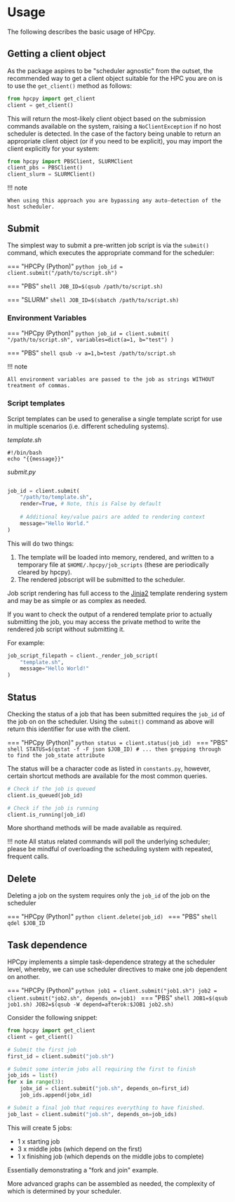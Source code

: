 # Usage

The following describes the basic usage of HPCpy.

## Getting a client object

As the package aspires to be "scheduler agnostic" from the outset, the recommended way to get a client object suitable for the HPC you are on is to use the `get_client()` method as follows:

```python
from hpcpy import get_client
client = get_client()
```

This will return the most-likely client object based on the submission commands available on the system, raising a `NoClientException` if no host scheduler is detected. In the case of the factory being unable to return an appropriate client object (or if you need to be explicit), you may import the client explicitly for your system:

```python
from hpcpy import PBSClient, SLURMClient
client_pbs = PBSClient()
client_slurm = SLURMClient()
```

!!! note

    When using this approach you are bypassing any auto-detection of the host scheduler.

## Submit

The simplest way to submit a pre-written job script is via the `submit()` command, which executes the appropriate command for the scheduler:

=== "HPCPy (Python)"
    ```python
    job_id = client.submit("/path/to/script.sh")
    ```

=== "PBS"
    ```shell
    JOB_ID=$(qsub /path/to/script.sh)
    ```

=== "SLURM"
    ```shell
    JOB_ID=$(sbatch /path/to/script.sh)
    ```

### Environment Variables

=== "HPCpy (Python)"
    ```python
    job_id = client.submit(
        "/path/to/script.sh",
        variables=dict(a=1, b="test")
    )
    ```

=== "PBS"
    ```shell
    qsub -v a=1,b=test /path/to/script.sh
    ```

!!! note
    
    All environment variables are passed to the job as strings WITHOUT treatment of commas.

### Script templates

Script templates can be used to generalise a single template script for use in multiple scenarios (i.e. different scheduling systems).

*template.sh*
```shell
#!/bin/bash
echo "{{message}}"
```
*submit.py*
```python

job_id = client.submit(
    "/path/to/template.sh",
    render=True, # Note, this is False by default
    
    # Additional key/value pairs are added to rendering context
    message="Hello World."
)
```

This will do two things:

1. The template will be loaded into memory, rendered, and written to a temporary file at `$HOME/.hpcpy/job_scripts` (these are periodically cleared by hpcpy).
2. The rendered jobscript will be submitted to the scheduler.

Job script rendering has full access to the [Jinja2](https://jinja.palletsprojects.com/en/3.1.x/) template rendering system and may be as simple or as complex as needed.

If you want to check the output of a rendered template prior to actually submitting the job, you may access the private method to write the rendered job script without submitting it.

For example:

```python
job_script_filepath = client._render_job_script(
    "template.sh",
    message="Hello World!"
)
```

## Status

Checking the status of a job that has been submitted requires the `job_id` of the job on on the scheduler. Using the `submit()` command as above will return this identifier for use with the client.

=== "HPCpy (Python)"
    ```python
    status = client.status(job_id)
    ```
=== "PBS"
    ```shell
    STATUS=$(qstat -f -F json $JOB_ID)
    # ... then grepping through to find the job_state attribute
    ```

The status will be a character code as listed in `constants.py`, however, certain shortcut methods are available for the most common queries.

```python
# Check if the job is queued
client.is_queued(job_id)

# Check if the job is running
client.is_running(job_id)
```

More shorthand methods will be made available as required.

!!! note
    All status related commands will poll the underlying scheduler; please be mindful of overloading the scheduling system with repeated, frequent calls.

## Delete

Deleting a job on the system requires only the `job_id` of the job on the scheduler

=== "HPCpy (Python)"
    ```python
    client.delete(job_id)
    ```
=== "PBS"
    ```shell
    qdel $JOB_ID
    ```

## Task dependence

HPCpy implements a simple task-dependence strategy at the scheduler level, whereby, we can use scheduler directives to make one job dependent on another.

=== "HPCPy (Python)"
    ```python
    job1 = client.submit("job1.sh")
    job2 = client.submit("job2.sh", depends_on=job1)
    ```
=== "PBS"
    ```shell
    JOB1=$(qsub job1.sh)
    JOB2=$(qsub -W depend=afterok:$JOB1 job2.sh)
    ```

Consider the following snippet:

```python
from hpcpy import get_client
client = get_client()

# Submit the first job
first_id = client.submit("job.sh")

# Submit some interim jobs all requiring the first to finish
job_ids = list()
for x in range(3):
    jobx_id = client.submit("job.sh", depends_on=first_id)
    job_ids.append(jobx_id)

# Submit a final job that requires everything to have finished.
job_last = client.submit("job.sh", depends_on=job_ids)
```

This will create 5 jobs:

- 1 x starting job
- 3 x middle jobs (which depend on the first)
- 1 x finishing job (which depends on the middle jobs to complete)

Essentially demonstrating a "fork and join" example.

More advanced graphs can be assembled as needed, the complexity of which is determined by your scheduler.